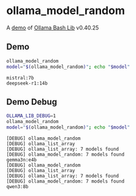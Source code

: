 # ollama_model_random

A [demo](../README.md#demos) of [Ollama Bash Lib](https://github.com/attogram/ollama-bash-lib) v0.40.25

## Demo

```bash
ollama_model_random
model="$(ollama_model_random)"; echo "$model"
```
```
mistral:7b
deepseek-r1:14b
```

## Demo Debug

```bash
OLLAMA_LIB_DEBUG=1
ollama_model_random
model="$(ollama_model_random)"; echo "$model"
```
```
[DEBUG] ollama_model_random
[DEBUG] ollama_list_array
[DEBUG] ollama_list_array: 7 models found
[DEBUG] ollama_model_random: 7 models found
gemma3n:e4b
[DEBUG] ollama_model_random
[DEBUG] ollama_list_array
[DEBUG] ollama_list_array: 7 models found
[DEBUG] ollama_model_random: 7 models found
qwen3:8b
```
